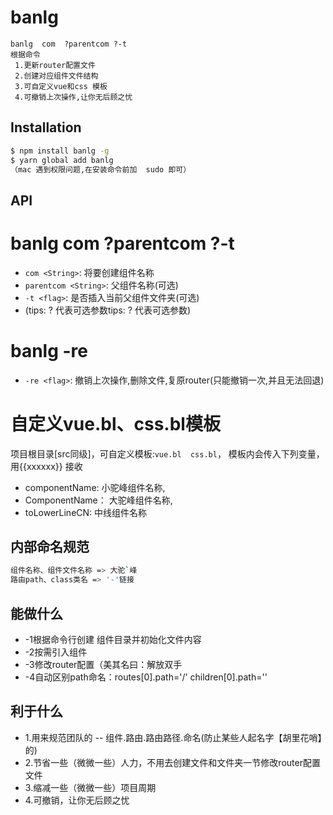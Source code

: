 
# banlg
```
banlg  com  ?parentcom ?-t
根据命令
 1.更新router配置文件
 2.创建对应组件文件结构
 3.可自定义vue和css 模板
 4.可撤销上次操作,让你无后顾之忧

``` 

## Installation

```bash
$ npm install banlg -g 
$ yarn global add banlg
（mac 遇到权限问题,在安装命令前加  sudo 即可）
```

## API
# banlg  com   ?parentcom   ?-t
* `com <String>`: 将要创建组件名称 
* `parentcom <String>`: 父组件名称(可选)
* `-t <flag>`: 是否插入当前父组件文件夹(可选)
* (tips: ? 代表可选参数tips: ? 代表可选参数)
# banlg  -re
* `-re <flag>`: 撤销上次操作,删除文件,复原router(只能撤销一次,并且无法回退)
# 自定义vue.bl、css.bl模板
项目根目录[src同级]，可自定义模板:`vue.bl  css.bl`，
模板内会传入下列变量，用{{xxxxxx}} 接收
 * componentName: 小驼峰组件名称,
 * ComponentName： 大驼峰组件名称, 
 * toLowerLineCN: 中线组件名称
## 内部命名规范
```bash
组件名称、组件文件名称 => 大驼`峰
路由path、class类名 => '-'链接
```


## 能做什么
* -1根据命令行创建 组件目录并初始化文件内容
* -2按需引入组件
* -3修改router配置（美其名曰：解放双手
* -4自动区别path命名：routes[0].path='/'   children[0].path='' 

## 利于什么
* 1.用来规范团队的 -- 组件.路由.路由路径.命名(防止某些人起名字【胡里花哨】的)
* 2.节省一些（微微一些）人力，不用去创建文件和文件夹一节修改router配置文件
* 3.缩减一些（微微一些）项目周期
* 4.可撤销，让你无后顾之忧
